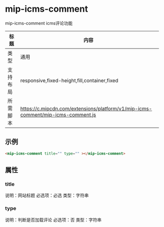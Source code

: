 ﻿# mip-icms-comment

 mip-icms-comment icms评论功能

标题|内容
----|----
类型|通用
支持布局|responsive,fixed-height,fill,container,fixed
所需脚本|https://c.mipcdn.com/extensions/platform/v1/mip-icms-comment/mip-icms-comment.js

## 示例
```html
<mip-icms-comment title="" type="" ></mip-icms-comment>
```
## 属性

### title

说明：网站标题
必选项：必选
类型：字符串

### type

说明：判断是否加载评论
必选项：否
类型：字符串
